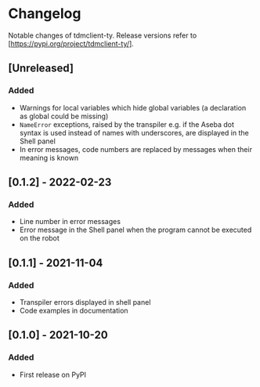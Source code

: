 # Changelog

Notable changes of tdmclient-ty. Release versions refer to [https://pypi.org/project/tdmclient-ty/].

## [Unreleased]

### Added

- Warnings for local variables which hide global variables (a declaration as global could be missing)
- `NameError` exceptions, raised by the transpiler e.g. if the Aseba dot syntax is used instead of names with underscores, are displayed in the Shell panel
- In error messages, code numbers are replaced by messages when their meaning is known

## [0.1.2] - 2022-02-23

### Added

- Line number in error messages
- Error message in the Shell panel when the program cannot be executed on the robot

## [0.1.1] - 2021-11-04

### Added

- Transpiler errors displayed in shell panel
- Code examples in documentation

## [0.1.0] - 2021-10-20

### Added

- First release on PyPI
